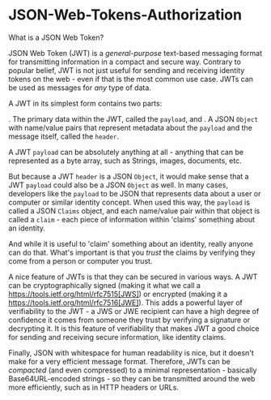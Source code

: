 # JSON-Web-Tokens-Authorization
 What is a JSON Web Token?

JSON Web Token (JWT) is a _general-purpose_ text-based messaging format for transmitting information in a
compact and secure way.  Contrary to popular belief, JWT is not just useful for sending and receiving identity tokens
on the web - even if that is the most common use case.  JWTs can be used as messages for _any_ type of data.

A JWT in its simplest form contains two parts:

. The primary data within the JWT, called the `payload`, and
. A JSON `Object` with name/value pairs that represent metadata about the `payload` and the
message itself, called the `header`.

A JWT `payload` can be absolutely anything at all - anything that can be represented as a byte array, such as Strings,
images, documents, etc.

But because a JWT `header` is a JSON `Object`, it would make sense that a JWT `payload` could also be a JSON
`Object` as well. In many cases, developers like the `payload` to be JSON that
represents data about a user or computer or similar identity concept. When used this way, the `payload` is called a
JSON `Claims` object, and each name/value pair within that object is called a `claim` - each piece of information
within 'claims' something about an identity.

And while it is useful to 'claim' something about an identity, really anyone can do that. What's important is that you
_trust_ the claims by verifying they come from a person or computer you trust.

A nice feature of JWTs is that they can be secured in various ways. A JWT can be cryptographically signed (making it
what we call a https://tools.ietf.org/html/rfc7515[JWS]) or encrypted (making it a
https://tools.ietf.org/html/rfc7516[JWE]).  This adds a powerful layer of verifiability to the JWT - a
JWS or JWE recipient can have a high degree of confidence it comes from someone they trust
by verifying a signature or decrypting it. It is this feature of verifiability that makes JWT a good choice
for sending and receiving secure information, like identity claims.

Finally, JSON with whitespace for human readability is nice, but it doesn't make for a very efficient message
format.  Therefore, JWTs can be _compacted_ (and even compressed) to a minimal representation - basically
Base64URL-encoded strings - so they can be transmitted around the web more efficiently, such as in HTTP headers or URLs.


